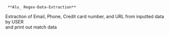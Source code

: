      **Alu_ Regex-Data-Extraction**


Extraction of Email, Phone, Credit card number, and URL from inputted data by USER  
and print out match data 
